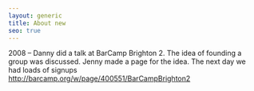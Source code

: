```yaml
---
layout: generic
title: About new
seo: true
---
```

2008 – Danny did a talk at BarCamp Brighton 2. The idea of founding a group was discussed. Jenny made a page for the idea. The next day we had loads of signups http://barcamp.org/w/page/400551/BarCampBrighton2
